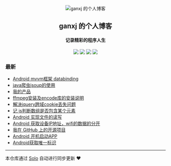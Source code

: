 <p align="center"><img alt="ganxj 的个人博客" src="http://qnfile.bidanet.com/ganxjLogo.jpg"></p><h2 align="center">
ganxj 的个人博客
</h2>

<h4 align="center">记录精彩的程序人生</h4>
<p align="center"><a title="ganxj 的个人博客" target="_blank" href="https://github.com/ganxj/solo-blog"><img src="https://img.shields.io/github/last-commit/ganxj/solo-blog.svg?style=flat-square&color=FF9900"></a>
<a title="GitHub repo size in bytes" target="_blank" href="https://github.com/ganxj/solo-blog"><img src="https://img.shields.io/github/repo-size/ganxj/solo-blog.svg?style=flat-square"></a>
<a title="Solo Version" target="_blank" href="https://github.com/b3log/solo/releases"><img src="https://img.shields.io/badge/solo-3.6.6-f1e05a.svg?style=flat-square&color=blueviolet"></a>
<a title="Hits" target="_blank" href="https://github.com/b3log/hits"><img src="https://hits.b3log.org/ganxj/solo-blog.svg"></a></p>

### 最新

* [Android mvvm框架 databinding](http://gange.daxiangzhuan.com/articles/2019/11/08/1573213230797.html)
* [java爬虫jsoup的使用](http://gange.daxiangzhuan.com/articles/2019/11/08/1573202387262.html)
* [我的产品](http://gange.daxiangzhuan.com/my-product-list)
* [ffmpeg安装及encode库的安装说明](http://gange.daxiangzhuan.com/articles/2019/11/08/1573196605862.html)
* [解决jquery跨域cookie丢失问题](http://gange.daxiangzhuan.com/articles/2019/11/08/1573196256608.html)
* [记 js判断数组是否包含某个元素](http://gange.daxiangzhuan.com/articles/2019/11/01/1572600765857.html)
* [Android 实现文件的读写](http://gange.daxiangzhuan.com/articles/2019/10/28/1572252917341.html)
* [Android 获取设备IP地址，wifi的数据的分开](http://gange.daxiangzhuan.com/articles/2019/10/25/1571991313677.html)
* [我在 GitHub 上的开源项目](http://gange.daxiangzhuan.com/my-github-repos)
* [Android 开机启动APP](http://gange.daxiangzhuan.com/articles/2019/10/24/1571899506161.html)
* [Android获取唯一标识](http://gange.daxiangzhuan.com/articles/2019/10/23/1571823867146.html)



---

本仓库通过 [Solo](https://github.com/b3log/solo) 自动进行同步更新 ❤️ 
